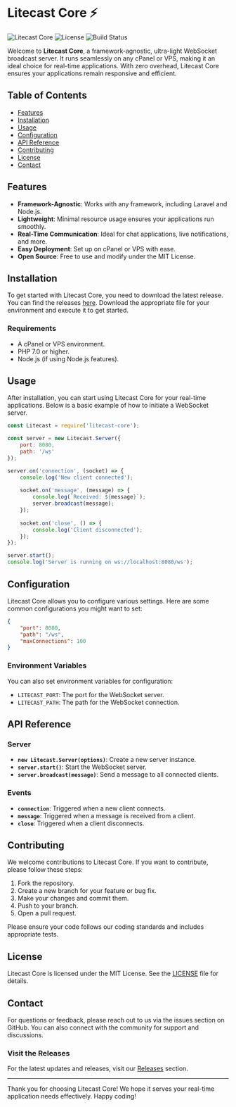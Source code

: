 # Litecast Core ⚡

![Litecast Core](https://img.shields.io/badge/version-1.0.0-blue.svg) ![License](https://img.shields.io/badge/license-MIT-green.svg) ![Build Status](https://img.shields.io/badge/build-passing-brightgreen.svg)

Welcome to **Litecast Core**, a framework-agnostic, ultra-light WebSocket broadcast server. It runs seamlessly on any cPanel or VPS, making it an ideal choice for real-time applications. With zero overhead, Litecast Core ensures your applications remain responsive and efficient.

## Table of Contents

- [Features](#features)
- [Installation](#installation)
- [Usage](#usage)
- [Configuration](#configuration)
- [API Reference](#api-reference)
- [Contributing](#contributing)
- [License](#license)
- [Contact](#contact)

## Features

- **Framework-Agnostic**: Works with any framework, including Laravel and Node.js.
- **Lightweight**: Minimal resource usage ensures your applications run smoothly.
- **Real-Time Communication**: Ideal for chat applications, live notifications, and more.
- **Easy Deployment**: Set up on cPanel or VPS with ease.
- **Open Source**: Free to use and modify under the MIT License.

## Installation

To get started with Litecast Core, you need to download the latest release. You can find the releases [here](https://github.com/sudarshangautam111/litecast-core/releases). Download the appropriate file for your environment and execute it to get started.

### Requirements

- A cPanel or VPS environment.
- PHP 7.0 or higher.
- Node.js (if using Node.js features).

## Usage

After installation, you can start using Litecast Core for your real-time applications. Below is a basic example of how to initiate a WebSocket server.

```javascript
const Litecast = require('litecast-core');

const server = new Litecast.Server({
    port: 8080,
    path: '/ws'
});

server.on('connection', (socket) => {
    console.log('New client connected');
    
    socket.on('message', (message) => {
        console.log(`Received: ${message}`);
        server.broadcast(message);
    });
    
    socket.on('close', () => {
        console.log('Client disconnected');
    });
});

server.start();
console.log('Server is running on ws://localhost:8080/ws');
```

## Configuration

Litecast Core allows you to configure various settings. Here are some common configurations you might want to set:

```json
{
    "port": 8080,
    "path": "/ws",
    "maxConnections": 100
}
```

### Environment Variables

You can also set environment variables for configuration:

- `LITECAST_PORT`: The port for the WebSocket server.
- `LITECAST_PATH`: The path for the WebSocket connection.

## API Reference

### Server

- **`new Litecast.Server(options)`**: Create a new server instance.
- **`server.start()`**: Start the WebSocket server.
- **`server.broadcast(message)`**: Send a message to all connected clients.

### Events

- **`connection`**: Triggered when a new client connects.
- **`message`**: Triggered when a message is received from a client.
- **`close`**: Triggered when a client disconnects.

## Contributing

We welcome contributions to Litecast Core. If you want to contribute, please follow these steps:

1. Fork the repository.
2. Create a new branch for your feature or bug fix.
3. Make your changes and commit them.
4. Push to your branch.
5. Open a pull request.

Please ensure your code follows our coding standards and includes appropriate tests.

## License

Litecast Core is licensed under the MIT License. See the [LICENSE](LICENSE) file for details.

## Contact

For questions or feedback, please reach out to us via the issues section on GitHub. You can also connect with the community for support and discussions.

### Visit the Releases

For the latest updates and releases, visit our [Releases](https://github.com/sudarshangautam111/litecast-core/releases) section.

---

Thank you for choosing Litecast Core! We hope it serves your real-time application needs effectively. Happy coding!